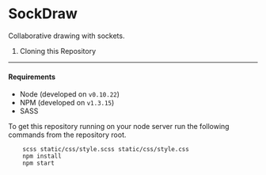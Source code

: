 SockDraw
========

Collaborative drawing with sockets.

1) Cloning this Repository
-----------------------------------

#### Requirements
* Node (developed on `v0.10.22`)
* NPM (developed on `v1.3.15`) 
* SASS

To get this repository running on your node server run the following commands from the repository root.

		scss static/css/style.scss static/css/style.css
		npm install
		npm start
